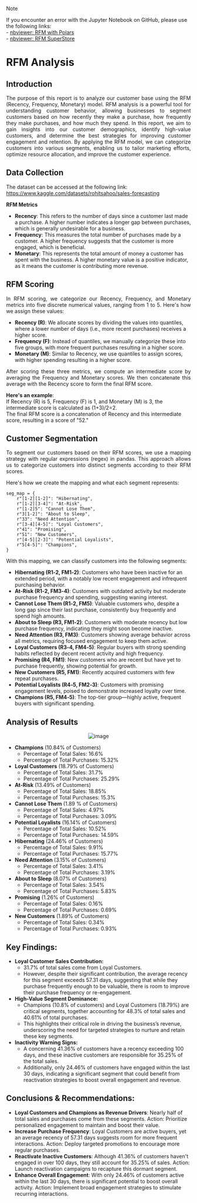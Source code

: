 > [!NOTE]
> If you encounter an error with the Jupyter Notebook on GitHub, please use the following links:
> <br>- [nbviewer: RFM with Polars](https://nbviewer.org/github/Agungvpzz/RFM-Analysis-with-Polars/blob/main/RFM%20with%20Polars.ipynb)
> <br>- [nbviewer: RFM SuperStore](https://nbviewer.org/github/Agungvpzz/RFM-Analysis-with-Polars/blob/main/RFM%20SuperStore.ipynb)

# RFM Analysis
## Introduction
<p align="justify">
  The purpose of this report is to analyze our customer base using the RFM (Recency, Frequency, Monetary) model. 
  RFM analysis is a powerful tool for understanding customer behavior, allowing businesses to segment customers based on how recently they make a purchase, 
  how frequently they make purchases, and how much they spend.
  In this report, we aim to gain insights into our customer demographics, identify high-value customers, 
  and determine the best strategies for improving customer engagement and retention. 
  By applying the RFM model, we can categorize customers into various segments, enabling us to tailor marketing efforts, optimize resource allocation, 
  and improve the customer experience.
</p>

## Data Collection
The dataset can be accessed at the following link:
https://www.kaggle.com/datasets/rohitsahoo/sales-forecasting

**RFM Metrics**
- **Recency**: This refers to the number of days since a customer last made a purchase. A higher number indicates a longer gap between purchases, which is generally undesirable for a business.
- **Frequency**: This measures the total number of purchases made by a customer. A higher frequency suggests that the customer is more engaged, which is beneficial.
- **Monetary**: This represents the total amount of money a customer has spent with the business. A higher monetary value is a positive indicator, as it means the customer is contributing more revenue.


## RFM Scoring
<p align="justify">
  In RFM scoring, we categorize our Recency, Frequency, and Monetary metrics into five discrete numerical values, ranging from 1 to 5. Here's how we assign these values:
</p>

- **Recency (R)**: We allocate scores by dividing the values into quantiles, where a lower number of days (i.e., more recent purchases) receives a higher score.
- **Frequency (F)**: Instead of quantiles, we manually categorize these into five groups, with more frequent purchases resulting in a higher score.
- **Monetary (M)**: Similar to Recency, we use quantiles to assign scores, with higher spending resulting in a higher score.

<p align="justify">
  After scoring these three metrics, we compute an intermediate score by averaging the Frequency and Monetary scores. 
  We then concatenate this average with the Recency score to form the final RFM score. 
</p>

**Here's an example**: <br>
If Recency (R) is 5, Frequency (F) is 1, and Monetary (M) is 3, the intermediate score is calculated as (1+3)/2=2. <br>
The final RFM score is a concatenation of Recency and this intermediate score, resulting in a score of "52."

## Customer Segmentation
<p align="justify">
  To segment our customers based on their RFM scores, we use a mapping strategy with regular expressions (regex) in pandas. 
  This approach allows us to categorize customers into distinct segments according to their RFM scores. 
</p>  
Here's how we create the mapping and what each segment represents:

```
seg_map = {
    r"[1-2][1-2]": "Hibernating",
    r"[1-2][3-4]": "At-Risk",
    r"[1-2]5": "Cannot Lose Them",
    r"3[1-2]": "About to Sleep",
    r"33": "Need Attention",
    r"[3-4][4-5]": "Loyal Customers",
    r"41": "Promising",
    r"51": "New Customers",
    r"[4-5][2-3]": "Potential Loyalists",
    r"5[4-5]": "Champions",
}
```

With this mapping, we can classify customers into the following segments:
- **Hibernating (R1‑2, FM1‑2)**: Customers who have been inactive for an extended period, with a notably low recent engagement and infrequent purchasing behavior.
- **At-Risk (R1‑2, FM3‑4)**: Customers with outdated activity but moderate purchase frequency and spending, suggesting waning interest.
- **Cannot Lose Them (R1‑2, FM5)**: Valuable customers who, despite a long gap since their last purchase, consistently buy frequently and spend high amounts.
- **About to Sleep (R3, FM1‑2)**: Customers with moderate recency but low purchase frequency, indicating they might soon become inactive.
- **Need Attention (R3, FM3)**: Customers showing average behavior across all metrics, requiring focused engagement to keep them active.
- **Loyal Customers (R3‑4, FM4‑5)**: Regular buyers with strong spending habits reflected by decent recent activity and high frequency.
- **Promising (R4, FM1)**: New customers who are recent but have yet to purchase frequently, showing potential for growth.
- **New Customers (R5, FM1)**: Recently acquired customers with few repeat purchases.
- **Potential Loyalists (R4‑5, FM2‑3)**: Customers with promising engagement levels, poised to demonstrate increased loyalty over time.
- **Champions (R5, FM4‑5)**: The top-tier group—highly active, frequent buyers with significant spending.

## Analysis of Results
<div align="center">
  
  ![image](https://github.com/user-attachments/assets/674ac96e-875b-4f16-9ffe-53423ab8b3e4)
</div>

- **Champions** (10.84% of Customers)
  - Percentage of Total Sales: 16.6%
  - Percentage of Total Purchases: 15.32%
- **Loyal Customers** (18.79% of Customers)
  - Percentage of Total Sales: 31.7%
  - Percentage of Total Purchases: 25.29%
- **At-Risk** (13.49% of Customers)
  - Percentage of Total Sales: 18.85%
  - Percentage of Total Purchases: 15.3%
- **Cannot Lose Them** (1.89 % of Customers)
  - Percentage of Total Sales: 4.97%
  - Percentage of Total Purchases: 3.09%
- **Potential Loyalists** (16.14% of Customers)
  - Percentage of Total Sales: 10.52%
  - Percentage of Total Purchases: 14.59%
- **Hibernating** (24.46% of Customers)
  - Percentage of Total Sales: 9.91%
  - Percentage of Total Purchases: 15.77%
- **Need Attention** (3.15% of Customers)
  - Percentage of Total Sales: 3.41%
  - Percentage of Total Purchases: 3.19%
- **About to Sleep** (8.07% of Customers)
  - Percentage of Total Sales: 3.54%
  - Percentage of Total Purchases: 5.83%
- **Promising** (1.26% of Customers)
  - Percentage of Total Sales: 0.16%
  - Percentage of Total Purchases: 0.69%
- **New Customers** (1.89% of Customers)
  - Percentage of Total Sales: 0.34%
  - Percentage of Total Purchases: 0.93%

## Key Findings:
- **Loyal Customer Sales Contribution:**
  - 31.7% of total sales come from Loyal Customers.
  - However, despite their significant contribution, the average recency for this segment exceeds 57.31 days, suggesting that while they purchase frequently enough to be valuable, there is room to improve their purchase frequency or re-engagement.
- **High-Value Segment Dominance:**
  - Champions (10.8% of customers) and Loyal Customers (18.79%) are critical segments, together accounting for 48.3% of total sales and 40.61% of total purchases.
  - This highlights their critical role in driving the business’s revenue, underscoring the need for targeted strategies to nurture and retain these key segments.
- **Inactivity Warning Signs:**
  - A concerning 41.36% of customers have a recency exceeding 100 days, and these inactive customers are responsible for 35.25% of the total sales.
  - Additionally, only 24.46% of customers have engaged within the last 30 days, indicating a significant segment that could benefit from reactivation strategies to boost overall engagement and revenue.

## Conclusions & Recommendations:
- **Loyal Customers and Champions as Revenue Drivers**: Nearly half of total sales and purchases come from these segments. Action: Prioritize personalized engagement to maintain and boost their value.
- **Increase Purchase Frequency**: Loyal Customers are active buyers, yet an average recency of 57.31 days suggests room for more frequent interactions. Action: Deploy targeted promotions to encourage more regular purchases.
- **Reactivate Inactive Customers**: Although 41.36% of customers haven't engaged in over 100 days, they still account for 35.25% of sales. Action: Launch reactivation campaigns to recapture this dormant segment.
- **Enhance Overall Engagement**: With only 24.46% of customers active within the last 30 days, there is significant potential to boost overall activity. Action: Implement broad engagement strategies to stimulate recurring interactions.
